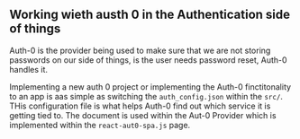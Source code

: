 ## Working wieth austh 0 in the Authentication side of things
Auth-0 is the provider being used to make sure that we are not storing passwords on our side of things, is the user needs password reset, Auth-0 handles it.

Implementing a new auth 0 project or implementing the Auth-0 finctitonality to an app is aas simple as switching the `auth_config.json` within the `src/`. THis configuration file is what helps Auth-0  find out which service it is getting tied to. The document is used within the Aut-0 Provider which is implemented within the `react-aut0-spa.js` page.

